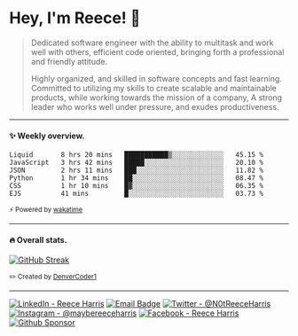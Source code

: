 
# Hey, I'm Reece! 👋
> <p>Dedicated software engineer with the ability to multitask and work well with others, efficient code oriented, bringing forth a professional and friendly attitude.</p>
> <p>Highly organized, and skilled in software concepts and fast learning. Committed to utilizing my skills to create scalable and maintainable products, while working towards the mission of a company, A strong leader who works well under pressure, and exudes productiveness.</p>

---

#### ✨ Weekly overview.
<!--START_SECTION:waka-->

```text
Liquid       8 hrs 20 mins   ███████████▒░░░░░░░░░░░░░   45.15 %
JavaScript   3 hrs 42 mins   █████░░░░░░░░░░░░░░░░░░░░   20.10 %
JSON         2 hrs 11 mins   ███░░░░░░░░░░░░░░░░░░░░░░   11.82 %
Python       1 hr 34 mins    ██░░░░░░░░░░░░░░░░░░░░░░░   08.47 %
CSS          1 hr 10 mins    █▓░░░░░░░░░░░░░░░░░░░░░░░   06.35 %
EJS          41 mins         █░░░░░░░░░░░░░░░░░░░░░░░░   03.73 %
```

<!--END_SECTION:waka-->
<sub>⚡ Powered by [wakatime](https://wakatime.com/)</sub>

---

#### 🔥 Overall stats.

[![GitHub Streak](https://github-readme-streak-stats.herokuapp.com?user=NotReeceHarris&hide_border=true&background=FFFFFF)](https://git.io/streak-stats)

<sub>✏️ Created by [DenverCoder1](https://github.com/DenverCoder1/github-readme-streak-stats)</sub>

---

[![LinkedIn - Reece Harris](https://img.shields.io/badge/LinkedIn-0077B5?style=for-the-badge&logo=linkedin&logoColor=white)](https://www.linkedin.com/in/notreeceharris)
[![Email Badge](https://img.shields.io/badge/Email-D14836?style=for-the-badge&logoColor=white)](mailto:reeceharris@email.com)
[![Twitter - @N0tReeceHarris](https://img.shields.io/badge/Twitter-1DA1F2?style=for-the-badge&logo=twitter&logoColor=white)](https://twitter.com/N0tReeceHarris)
[![Instagram - @maybereeceharris](https://img.shields.io/badge/Instagram-E4405F?style=for-the-badge&logo=instagram&logoColor=white )](https://www.instagram.com/maybereeceharris)
[![Facebook - Reece Harris](https://img.shields.io/badge/Facebook-1877F2?style=for-the-badge&logo=facebook&logoColor=white)](https://www.facebook.com/reece.harris.754)
[![Github Sponsor](https://img.shields.io/badge/Sponsor-ca5d9e?style=for-the-badge&logo=github&logoColor=white)](https://github.com/sponsors/NotReeceHarris)
